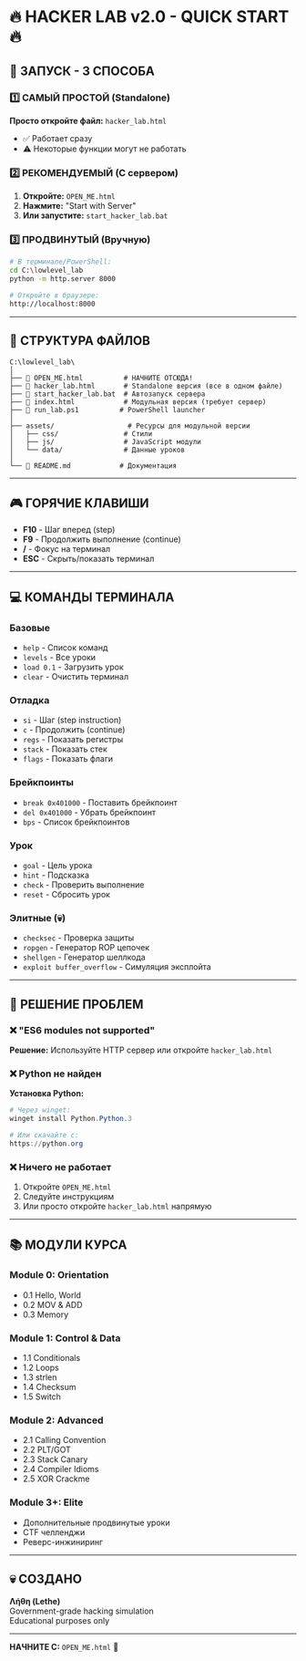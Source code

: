 # 🔥 HACKER LAB v2.0 - QUICK START 🔥

## 🚀 ЗАПУСК - 3 СПОСОБА

### 1️⃣ САМЫЙ ПРОСТОЙ (Standalone)
**Просто откройте файл:** `hacker_lab.html`
- ✅ Работает сразу
- ⚠️ Некоторые функции могут не работать

### 2️⃣ РЕКОМЕНДУЕМЫЙ (С сервером)
1. **Откройте:** `OPEN_ME.html` 
2. **Нажмите:** "Start with Server"
3. **Или запустите:** `start_hacker_lab.bat`

### 3️⃣ ПРОДВИНУТЫЙ (Вручную)
```bash
# В терминале/PowerShell:
cd C:\lowlevel_lab
python -m http.server 8000

# Откройте в браузере:
http://localhost:8000
```

---

## 📁 СТРУКТУРА ФАЙЛОВ

```
C:\lowlevel_lab\
│
├── 🎯 OPEN_ME.html          # НАЧНИТЕ ОТСЮДА!
├── 🚀 hacker_lab.html       # Standalone версия (все в одном файле)
├── 🔧 start_hacker_lab.bat  # Автозапуск сервера
├── 📱 index.html            # Модульная версия (требует сервер)
├── 🏃 run_lab.ps1          # PowerShell launcher
│
├── assets/                  # Ресурсы для модульной версии
│   ├── css/                # Стили
│   ├── js/                 # JavaScript модули
│   └── data/               # Данные уроков
│
└── 📖 README.md            # Документация

```

---

## 🎮 ГОРЯЧИЕ КЛАВИШИ

- **F10** - Шаг вперед (step)
- **F9** - Продолжить выполнение (continue)
- **/** - Фокус на терминал
- **ESC** - Скрыть/показать терминал

---

## 💻 КОМАНДЫ ТЕРМИНАЛА

### Базовые
- `help` - Список команд
- `levels` - Все уроки
- `load 0.1` - Загрузить урок
- `clear` - Очистить терминал

### Отладка
- `si` - Шаг (step instruction)
- `c` - Продолжить (continue)
- `regs` - Показать регистры
- `stack` - Показать стек
- `flags` - Показать флаги

### Брейкпоинты
- `break 0x401000` - Поставить брейкпоинт
- `del 0x401000` - Убрать брейкпоинт
- `bps` - Список брейкпоинтов

### Урок
- `goal` - Цель урока
- `hint` - Подсказка
- `check` - Проверить выполнение
- `reset` - Сбросить урок

### Элитные (💀)
- `checksec` - Проверка защиты
- `ropgen` - Генератор ROP цепочек
- `shellgen` - Генератор шеллкода
- `exploit buffer_overflow` - Симуляция эксплойта

---

## 🔧 РЕШЕНИЕ ПРОБЛЕМ

### ❌ "ES6 modules not supported"
**Решение:** Используйте HTTP сервер или откройте `hacker_lab.html`

### ❌ Python не найден
**Установка Python:**
```powershell
# Через winget:
winget install Python.Python.3

# Или скачайте с:
https://python.org
```

### ❌ Ничего не работает
1. Откройте `OPEN_ME.html`
2. Следуйте инструкциям
3. Или просто откройте `hacker_lab.html` напрямую

---

## 📚 МОДУЛИ КУРСА

### Module 0: Orientation
- 0.1 Hello, World
- 0.2 MOV & ADD
- 0.3 Memory

### Module 1: Control & Data
- 1.1 Conditionals
- 1.2 Loops
- 1.3 strlen
- 1.4 Checksum
- 1.5 Switch

### Module 2: Advanced
- 2.1 Calling Convention
- 2.2 PLT/GOT
- 2.3 Stack Canary
- 2.4 Compiler Idioms
- 2.5 XOR Crackme

### Module 3+: Elite
- Дополнительные продвинутые уроки
- CTF челленджи
- Реверс-инжиниринг

---

## 💀 СОЗДАНО

**Λήθη (Lethe)**  
Government-grade hacking simulation  
Educational purposes only

---

**НАЧНИТЕ С:** `OPEN_ME.html` 🚀
